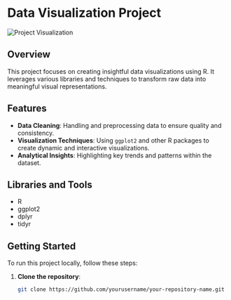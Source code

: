 # Data Visualization Project

![Project Visualization]()

## Overview

This project focuses on creating insightful data visualizations using R. It leverages various libraries and techniques to transform raw data into meaningful visual representations.

## Features

- **Data Cleaning**: Handling and preprocessing data to ensure quality and consistency.
- **Visualization Techniques**: Using `ggplot2` and other R packages to create dynamic and interactive visualizations.
- **Analytical Insights**: Highlighting key trends and patterns within the dataset.

## Libraries and Tools

- R
- ggplot2
- dplyr
- tidyr

## Getting Started

To run this project locally, follow these steps:

1. **Clone the repository**:
   ```bash
   git clone https://github.com/yourusername/your-repository-name.git
